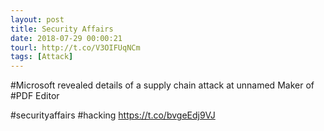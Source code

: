 ```yaml
---
layout: post
title: Security Affairs
date: 2018-07-29 00:00:21
tourl: http://t.co/V3OIFUqNCm
tags: [Attack]
---
```

#Microsoft revealed details of a supply chain attack at unnamed Maker of #PDF Editor

#securityaffairs #hacking https://t.co/bvgeEdj9VJ
